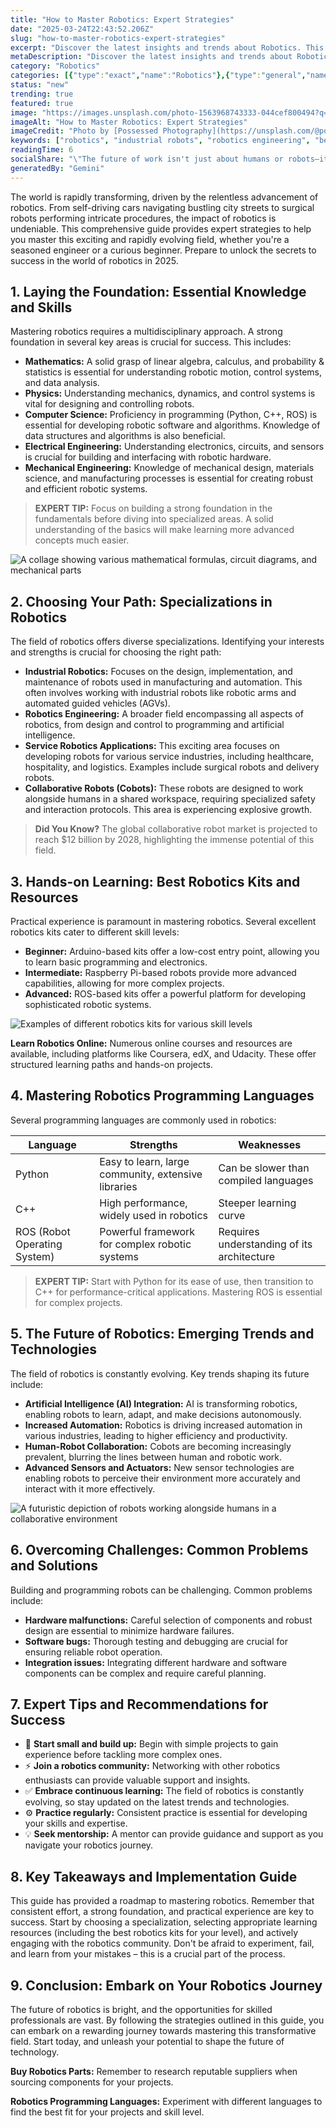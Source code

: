 ```yaml
---
title: "How to Master Robotics: Expert Strategies"
date: "2025-03-24T22:43:52.206Z"
slug: "how-to-master-robotics-expert-strategies"
excerpt: "Discover the latest insights and trends about Robotics. This comprehensive guide covers everything you need to know about Robotics in 2025."
metaDescription: "Discover the latest insights and trends about Robotics. This comprehensive guide covers everything you need to know about Robotics in 2025."
category: "Robotics"
categories: [{"type":"exact","name":"Robotics"},{"type":"general","name":"Engineering"},{"type":"medium","name":"Computer Science"},{"type":"specific","name":"Artificial Intelligence"},{"type":"niche","name":"Machine Learning"}]
status: "new"
trending: true
featured: true
image: "https://images.unsplash.com/photo-1563968743333-044cef800494?q=85&w=1200&fit=max&fm=webp&auto=compress"
imageAlt: "How to Master Robotics: Expert Strategies"
imageCredit: "Photo by [Possessed Photography](https://unsplash.com/@possessedphotography) on Unsplash"
keywords: ["robotics", "industrial robots", "robotics engineering", "best robotics kits", "learn robotics online", "future of robotics", "service robotics applications", "collaborative robots", "buy robotics parts", "robotics programming languages"]
readingTime: 6
socialShare: "\"The future of work isn't just about humans or robots—it's about humans and robots collaborating seamlessly.  Mastering robotics in 2025 means understanding this crucial shift.\""
generatedBy: "Gemini"
---
```




The world is rapidly transforming, driven by the relentless advancement of robotics.  From self-driving cars navigating bustling city streets to surgical robots performing intricate procedures, the impact of robotics is undeniable.  This comprehensive guide provides expert strategies to help you master this exciting and rapidly evolving field, whether you're a seasoned engineer or a curious beginner.  Prepare to unlock the secrets to success in the world of robotics in 2025.

## 1. Laying the Foundation: Essential Knowledge and Skills

Mastering robotics requires a multidisciplinary approach.  A strong foundation in several key areas is crucial for success.  This includes:

* **Mathematics:**  A solid grasp of linear algebra, calculus, and probability & statistics is essential for understanding robotic motion, control systems, and data analysis.
* **Physics:**  Understanding mechanics, dynamics, and control systems is vital for designing and controlling robots.
* **Computer Science:**  Proficiency in programming (Python, C++, ROS) is essential for developing robotic software and algorithms.  Knowledge of data structures and algorithms is also beneficial.
* **Electrical Engineering:**  Understanding electronics, circuits, and sensors is crucial for building and interfacing with robotic hardware.
* **Mechanical Engineering:**  Knowledge of mechanical design, materials science, and manufacturing processes is essential for creating robust and efficient robotic systems.

> **EXPERT TIP:** Focus on building a strong foundation in the fundamentals before diving into specialized areas.  A solid understanding of the basics will make learning more advanced concepts much easier.

![A collage showing various mathematical formulas, circuit diagrams, and mechanical parts](https://images.unsplash.com/photo-1518314916381-77a37c2a49ae?q=85&w=1200&fit=max&fm=webp&auto=compress)

## 2. Choosing Your Path: Specializations in Robotics

The field of robotics offers diverse specializations.  Identifying your interests and strengths is crucial for choosing the right path:

* **Industrial Robotics:** Focuses on the design, implementation, and maintenance of robots used in manufacturing and automation.  This often involves working with industrial robots like robotic arms and automated guided vehicles (AGVs).
* **Robotics Engineering:** A broader field encompassing all aspects of robotics, from design and control to programming and artificial intelligence.
* **Service Robotics Applications:** This exciting area focuses on developing robots for various service industries, including healthcare, hospitality, and logistics. Examples include surgical robots and delivery robots.
* **Collaborative Robots (Cobots):**  These robots are designed to work alongside humans in a shared workspace, requiring specialized safety and interaction protocols.  This area is experiencing explosive growth.

> **Did You Know?** The global collaborative robot market is projected to reach \$12 billion by 2028, highlighting the immense potential of this field.

## 3. Hands-on Learning: Best Robotics Kits and Resources

Practical experience is paramount in mastering robotics.  Several excellent robotics kits cater to different skill levels:

* **Beginner:**  Arduino-based kits offer a low-cost entry point, allowing you to learn basic programming and electronics.
* **Intermediate:**  Raspberry Pi-based robots provide more advanced capabilities, allowing for more complex projects.
* **Advanced:**  ROS-based kits offer a powerful platform for developing sophisticated robotic systems.

![Examples of different robotics kits for various skill levels](https://images.unsplash.com/photo-1581090464777-f3220bbe1b8b?q=85&w=1200&fit=max&fm=webp&auto=compress)

**Learn Robotics Online:** Numerous online courses and resources are available, including platforms like Coursera, edX, and Udacity.  These offer structured learning paths and hands-on projects.

## 4.  Mastering Robotics Programming Languages

Several programming languages are commonly used in robotics:

| Language          | Strengths                                       | Weaknesses                                    |
|-------------------|---------------------------------------------------|------------------------------------------------|
| Python            | Easy to learn, large community, extensive libraries | Can be slower than compiled languages          |
| C++               | High performance, widely used in robotics       | Steeper learning curve                          |
| ROS (Robot Operating System) | Powerful framework for complex robotic systems | Requires understanding of its architecture       |

> **EXPERT TIP:** Start with Python for its ease of use, then transition to C++ for performance-critical applications.  Mastering ROS is essential for complex projects.

## 5. The Future of Robotics: Emerging Trends and Technologies

The field of robotics is constantly evolving.  Key trends shaping its future include:

* **Artificial Intelligence (AI) Integration:**  AI is transforming robotics, enabling robots to learn, adapt, and make decisions autonomously.
* **Increased Automation:**  Robotics is driving increased automation in various industries, leading to higher efficiency and productivity.
* **Human-Robot Collaboration:**  Cobots are becoming increasingly prevalent, blurring the lines between human and robotic work.
* **Advanced Sensors and Actuators:**  New sensor technologies are enabling robots to perceive their environment more accurately and interact with it more effectively.

![A futuristic depiction of robots working alongside humans in a collaborative environment](https://images.unsplash.com/photo-1581090121489-ff9b54bbee43?q=85&w=1200&fit=max&fm=webp&auto=compress)

## 6.  Overcoming Challenges: Common Problems and Solutions

Building and programming robots can be challenging.  Common problems include:

* **Hardware malfunctions:**  Careful selection of components and robust design are essential to minimize hardware failures.
* **Software bugs:**  Thorough testing and debugging are crucial for ensuring reliable robot operation.
* **Integration issues:**  Integrating different hardware and software components can be complex and require careful planning.

## 7.  Expert Tips and Recommendations for Success

* 🔑 **Start small and build up:** Begin with simple projects to gain experience before tackling more complex ones.
* ⚡ **Join a robotics community:**  Networking with other robotics enthusiasts can provide valuable support and insights.
* ✅ **Embrace continuous learning:**  The field of robotics is constantly evolving, so stay updated on the latest trends and technologies.
* ⚙️ **Practice regularly:**  Consistent practice is essential for developing your skills and expertise.
* 💡 **Seek mentorship:**  A mentor can provide guidance and support as you navigate your robotics journey.

## 8. Key Takeaways and Implementation Guide

This guide has provided a roadmap to mastering robotics.  Remember that consistent effort, a strong foundation, and practical experience are key to success.  Start by choosing a specialization, selecting appropriate learning resources (including the best robotics kits for your level), and actively engaging with the robotics community.  Don't be afraid to experiment, fail, and learn from your mistakes – this is a crucial part of the process.

## 9. Conclusion: Embark on Your Robotics Journey

The future of robotics is bright, and the opportunities for skilled professionals are vast.  By following the strategies outlined in this guide, you can embark on a rewarding journey towards mastering this transformative field.  Start today, and unleash your potential to shape the future of technology.

**Buy Robotics Parts:**  Remember to research reputable suppliers when sourcing components for your projects.

**Robotics Programming Languages:**  Experiment with different languages to find the best fit for your projects and skill level.


